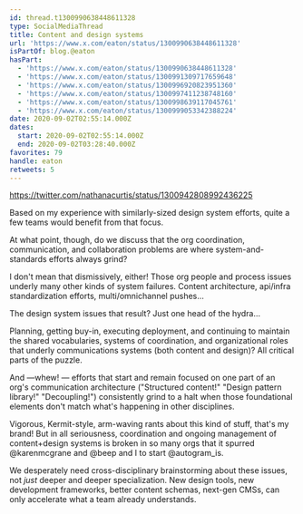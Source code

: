 ```yaml
---
id: thread.t1300990638448611328
type: SocialMediaThread
title: Content and design systems
url: 'https://www.x.com/eaton/status/1300990638448611328'
isPartOf: blog.@eaton
hasPart:
  - 'https://www.x.com/eaton/status/1300990638448611328'
  - 'https://www.x.com/eaton/status/1300991309717659648'
  - 'https://www.x.com/eaton/status/1300996920823951360'
  - 'https://www.x.com/eaton/status/1300997411238748160'
  - 'https://www.x.com/eaton/status/1300998639117045761'
  - 'https://www.x.com/eaton/status/1300999053342388224'
date: 2020-09-02T02:55:14.000Z
dates:
  start: 2020-09-02T02:55:14.000Z
  end: 2020-09-02T03:28:40.000Z
favorites: 79
handle: eaton
retweets: 5
---
```

https://twitter.com/nathanacurtis/status/1300942808992436225

Based on my experience with similarly-sized design system efforts, quite a few teams would benefit from that focus.

At what point, though, do we discuss that the org coordination, communication, and collaboration problems are where system-and-standards efforts always grind?

I don't mean that dismissively, either! Those org people and process issues underly many other kinds of system failures. Content architecture, api/infra standardization efforts, multi/omnichannel pushes…

The design system issues that result? Just one head of the hydra…

Planning, getting buy-in, executing deployment, and continuing to maintain the shared vocabularies, systems of coordination, and organizational roles that underly communications systems (both content and design)? All critical parts of the puzzle.

And —whew! — efforts that start and remain focused on one part of an org's communication architecture ("Structured content!" "Design pattern library!"  "Decoupling!") consistently grind to a halt when those foundational elements don't match what's happening in other disciplines.

Vigorous, Kermit-style, arm-waving rants about this kind of stuff, that's my brand! But in all seriousness, coordination and ongoing management of content+design systems is broken in so many orgs that it spurred @karenmcgrane and @beep and I to start @autogram_is.

We desperately need cross-disciplinary brainstorming about these issues, not *just* deeper and deeper specialization. New design tools, new development frameworks, better content schemas, next-gen CMSs, can only accelerate what a team already understands.
